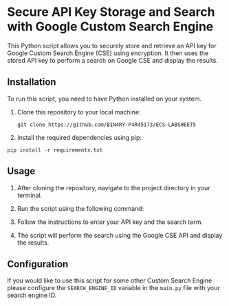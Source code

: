 # Secure API Key Storage and Search with Google Custom Search Engine

This Python script allows you to securely store and retrieve an API key for Google Custom Search Engine (CSE) using encryption. It then uses the stored API key to perform a search on Google CSE and display the results.

## Installation

To run this script, you need to have Python installed on your system.

1. Clone this repository to your local machine:
   
   `git clone https://github.com/B1N4RY-P4R45173/ECS-LABSHEET5`
   
2. Install the required dependencies using pip:

  `pip install -r requirements.txt`


## Usage

1. After cloning the repository, navigate to the project directory in your terminal.

2. Run the script using the following command:

3. Follow the instructions to enter your API key and the search term.

4. The script will perform the search using the Google CSE API and display the results.

## Configuration

If you would like to use this script for some other Custom Search Engine please configure the `SEARCH_ENGINE_ID` variable in the `main.py` file with your search engine ID.




